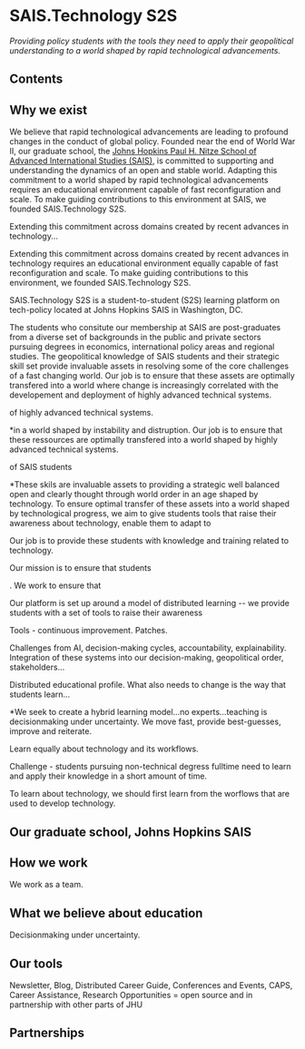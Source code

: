 # SAIS.Technology S2S

*Providing policy students with the tools they need to apply their geopolitical understanding to a world shaped by rapid technological advancements.*

## Contents

## Why we exist

We believe that rapid technological advancements are leading to profound changes in the conduct of global policy. Founded near the end of World War II, our graduate school, the [Johns Hopkins Paul H. Nitze School of Advanced International Studies (SAIS)](https://www.sais-jhu.edu/), is committed to supporting and understanding the dynamics of an open and stable world. Adapting this commitment to a world shaped by rapid technological advancements requires an educational environment capable of fast reconfiguration and scale. To make guiding contributions to this environment at SAIS, we founded SAIS.Technology S2S.

Extending this commitment across domains created by recent advances in technology...

Extending this commitment across domains created by recent advances in technology requires an educational environment equally capable of fast reconfiguration and scale. To make guiding contributions to this environment, we founded SAIS.Technology S2S. 

SAIS.Technology S2S is a student-to-student (S2S) learning platform on tech-policy located at Johns Hopkins SAIS in Washington, DC. 


The students who consitute our membership at SAIS are post-graduates from a diverse set of backgrounds in the public and private sectors pursuing degrees in economics, international policy areas and regional studies. The geopolitical knowledge of SAIS students and their strategic skill set provide invaluable assets in resolving some of the core challenges of a fast changing world. Our job is to ensure that these assets are optimally transfered into a world where change is increasingly correlated with the developement and deployment of highly advanced technical systems.


of highly advanced technical systems. 


*in a world shaped by instability and distruption. Our job is to ensure that these ressources are optimally transfered into a world shaped by highly advanced technical systems. 

of SAIS students 

*These skils are invaluable assets to providing a strategic well balanced open and clearly thought through world order in an age shaped by technology. To ensure optimal transfer of these assets into a world shaped by technological progress, we aim to give students tools that raise their awareness about technology, enable them to adapt to 


Our job is to provide these students with knowledge and training related to technology.

Our mission is to ensure that students 

. We work to ensure that 


Our platform is set up around a model of distributed learning -- we provide students with a set of tools to raise their awareness 

Tools - continuous improvement. Patches. 

Challenges from AI, decision-making cycles, accountability, explainability. Integration of these systems into our decision-making, geopolitical order, stakeholders...

Distributed educational profile. What also needs to change is the way that students learn...

*We seek to create a hybrid learning model...no experts...teaching is decisionmaking under uncertainty. We move fast, provide best-guesses, improve and reiterate. 

Learn equally about technology and its workflows. 

Challenge - students pursuing non-technical degress fulltime need to learn and apply their knowledge in a short amount of time. 

To learn about technology, we should first learn from the worflows that are used to develop technology. 






## Our graduate school, Johns Hopkins SAIS

## How we work

We work as a team. 

## What we believe about education

Decisionmaking under uncertainty. 
## Our tools

Newsletter, Blog, Distributed Career Guide, Conferences and Events, CAPS, Career Assistance, Research Opportunities = open source and in partnership with other parts of JHU

## Partnerships






